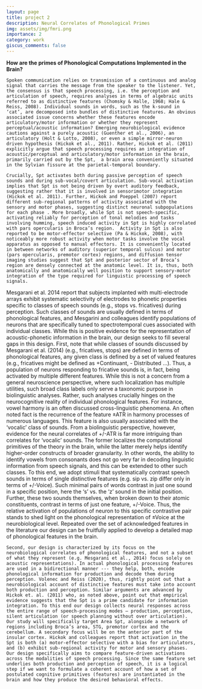 ```yaml
---
layout: page
title: project 2
description: Neural Correlates of Phonological Primes
img: assets/img/fmri.png
importance: 2
category: work
giscus_comments: false
---
```


**How are the primes of Phonological Computations Implemented in the Brain?**

	Spoken communication relies on transmission of a continuous and analog signal that carries the message from the speaker to the listener. Yet, the consensus is that speech processing, i.e. the perception and articulation of speech, requires analyses in terms of algebraic units referred to as distinctive features (Chomsky & Halle, 1968; Hale & Reiss, 2008). Individual sounds in words, such as the k-sound in ‘cat’, are decomposed into bundles of distinctive features. An obvious associated issue concerns whether these features encode articulatory/motor information or whether they represent perceptual/acoustic information? Emerging neurobiological evidence cautions against a purely acoustic (Guenther et al., 2006), an articulatory (Holt & Lotto, 2008), or even a simple mirror-neuron driven hypothesis (Hickok et al., 2011). Rather, Hickok et al. (2011) explicitly argue that speech processing requires an integration of acoustic/perceptual and articulatory/motor information in the brain, primarily carried out by the Spt,  a brain area conveniently situated in the Sylvian fissure at the parietal-temporal boundary.

	Crucially, Spt activates both during passive perception of speech sounds and during sub-vocal/covert articulation. Sub-vocal activation implies that Spt is not being driven by overt auditory feedback, suggesting rather that it is involved in sensorimotor integration (Hickok et al. 2011). Further, Hickok and Poeppel (2007) report different sub-regional patterns of activity associated with the sensory and motor phases, suggesting distinct neuronal subpopulations for each phase . More broadly, while Spt is not speech-specific, activating reliably for perception of tonal melodies and tasks involving humming, speech induced activity in Spt is highly correlated with pars opercularis in Broca’s region.  Activity in Spt is also reported to be motor-effector selective (Pa & Hickok, 2008), with noticeably more robust activity when motor tasks involve the vocal apparatus as opposed to manual effectors. It is conveniently located in between networks of auditory (superior temporal sulcus) and motor (pars opercularis, premotor cortex) regions, and diffusion tensor imaging studies suggest that Spt and posterior sector of Broca’s region are densely connected at the anatomic level. It is, thus, both anatomically and anatomically well position to support sensory-motor integration of the type required for linguistic processing of speech signals.

 Mesgarani et al. 2014 report that subjects implanted with multi-electrode arrays exhibit systematic selectivity of electrodes to phonetic properties specific to classes of speech sounds (e.g., stops vs. fricatives) during perception. Such classes of sounds are usually defined in terms of phonological features, and Mesgarini and colleagues identify populations of neurons that are specifically tuned to spectrotemporal cues associated with individual classes. While this is positive evidence for the representation of acoustic-phonetic information in the brain, our design seeks to fill several gaps in this design. First, note that while classes of sounds discussed by Mesgarani et al. (2014) (e.g., fricatives, stops) are defined in terms of phonological features, any given class is defined by a set of valued features (e.g., fricatives might be defined as +Continuant, - Distributed …). Thus, a population of neurons responding to fricative sounds is, in fact, being activated by multiple different features. While this is not a concern from a general neuroscience perspective, where such localization has multiple utilities, such broad class labels only serve a taxonomic purpose in biolinguistic analyses. Rather, such analyses crucially hinges on the neurocognitive reality of individual phonological features. For instance, vowel harmony is an often discussed cross-linguistic phenomena. An often noted fact is the recurrence of the feature ±ATR in harmony processes of numerous languages. This feature is also usually associated with the ‘vocalic’ class of sounds. From a biolinguistic perspective, however, evidence for the neural correlates of +/-ATR is far more intriguing than correlates for ‘vocalic’ sounds. The former localizes the computational primitives of the theory in the brain, while the latter merely helps identify higher-order constructs of broader granularity. In other words, the ability to identify vowels from consonants does not go very far in decoding linguistic information from speech signals, and this can be extended to other such classes. To this end, we adopt stimuli that systematically contrast speech sounds in terms of single distinctive features (e.g. sip vs. zip differ only in terms of  +/-Voice). Such minimal pairs of words contrast in just one sound in a specific position, here the ‘s’ vs. the ‘z’ sound in the initial position. Further, these two sounds themselves, when broken down to their atomic constituents, contrast in terms of just one feature, +/-Voice. Thus, the relative activation of populations of neuron to this specific contrastive pair stands to shed light on the phonological representation of ±Voice at the neurobiological level. Repeated over the set of acknowledged features in the literature our design can be fruitfully applied to develop a detailed map of phonological features in the brain.
	
	Second, our design is characterized by its focus on the neurobiological correlates of phonological features, and not a subset of what they represent (e.g. Mesgarani et al., 2014) focus solely on acoustic representations). In actual phonological processing features are used in a bidirectional manner --- they help, both, encode phonological information for production and decode them during perception. Volenec and Reiss (2020), thus, rightly point out that a neurobiological account of distinctive features must take into account both production and perception. Similar arguments are advanced by Hickok et. al. (2011) who, as noted above, point out that empirical evidence suggests that the Spt is a prime candidate for information integration. To this end our design collects neural responses across the entire range of speech-processing modes – production, perception, silent articulation (or speech planning without over articulation). Our study will specifically target Area Spt, alongside a network of regions including Broca’s area, STG, premotor cortex and the cerebellum. A secondary focus will be on the anterior part of the insular cortex. Hickok and colleagues report that activation in the Spt is both (a) motor-effector selective with a bias for articulators, and (b) exhibit sub-regional activity for motor and sensory phases. Our design specifically aims to compare feature-driven activations across the modalities of speech processing. Since the same feature set underlies both production and perception of speech, it is a logical step if we want to formulate a coherent account of how a set of postulated cognitive primitives (features) are instantiated in the brain and how they produce the desired behavioral effects.
